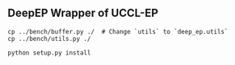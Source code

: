 ## DeepEP Wrapper of UCCL-EP

```
cp ../bench/buffer.py ./  # Change `utils` to `deep_ep.utils`
cp ../bench/utils.py ./

python setup.py install
```
